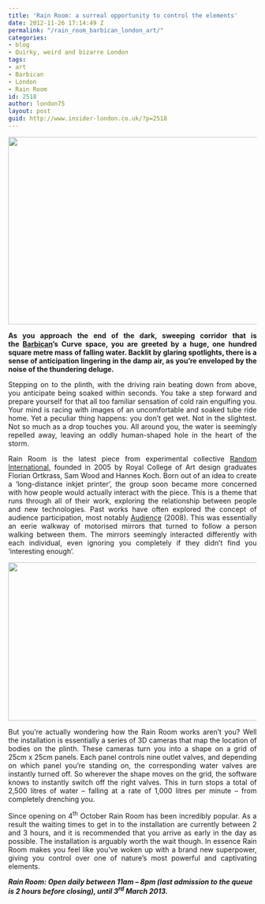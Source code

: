 ```yaml
---
title: 'Rain Room: a surreal opportunity to control the elements'
date: 2012-11-26 17:14:49 Z
permalink: "/rain_room_barbican_london_art/"
categories:
- blog
- Quirky, weird and bizarre London
tags:
- art
- Barbican
- London
- Rain Room
id: 2518
author: london75
layout: post
guid: http://www.insider-london.co.uk/?p=2518
---
```


[<img class="alignnone size-full wp-image-2524" src="http://www.insider-london.co.uk/wp-content/uploads/2012/11/rain_room_barbican.jpg" alt="" width="569" height="379" />](http://www.insider-london.co.uk/wp-content/uploads/2012/11/rain_room_barbican.jpg)

<p style="text-align: justify;">
  <strong>As you approach the end of the dark, sweeping corridor that is the <a href="http://www.barbican.org.uk/">Barbican</a>’s Curve space, you are greeted by a huge, one hundred square metre mass of falling water. Backlit by glaring spotlights, there is a sense of anticipation lingering in the damp air, as you’re enveloped by the noise of the thundering deluge.</strong>
</p>

<p style="text-align: justify;">
  Stepping on to the plinth, with the driving rain beating down from above, you anticipate being soaked within seconds. You take a step forward and prepare yourself for that all too familiar sensation of cold rain engulfing you. Your mind is racing with images of an uncomfortable and soaked tube ride home. Yet a peculiar thing happens: you don’t get wet. Not in the slightest. Not so much as a drop touches you. All around you, the water is seemingly repelled away, leaving an oddly human-shaped hole in the heart of the storm.
</p>

<p style="text-align: justify;">
  Rain Room is the latest piece from experimental collective <a href="http://random-international.com/">Random International</a>, founded in 2005 by Royal College of Art design graduates Florian Ortkrass, Sam Wood and Hannes Koch. Born out of an idea to create a ‘long-distance inkjet printer’, the group soon became more concerned with how people would actually interact with the piece. This is a theme that runs through all of their work, exploring the relationship between people and new technologies. Past works have often explored the concept of audience participation, most notably <a href="http://random-international.com/work/audience/">Audience</a> (2008). This was essentially an eerie walkway of motorised mirrors that turned to follow a person walking between them. The mirrors seemingly interacted differently with each individual, even ignoring you completely if they didn’t find you ‘interesting enough’.
</p>

<p style="text-align: justify;">
  <a href="http://www.insider-london.co.uk/wp-content/uploads/2012/11/rain_room_barbican_london_art.jpg"><img class="alignnone size-full wp-image-2521" src="http://www.insider-london.co.uk/wp-content/uploads/2012/11/rain_room_barbican_london_art.jpg" alt="" width="569" height="320" /></a>
</p>

<p style="text-align: justify;">
  But you’re actually wondering how the Rain Room works aren’t you? Well the installation is essentially a series of 3D cameras that map the location of bodies on the plinth. These cameras turn you into a shape on a grid of 25cm x 25cm panels. Each panel controls nine outlet valves, and depending on which panel you’re standing on, the corresponding water valves are instantly turned off. So wherever the shape moves on the grid, the software knows to instantly switch off the right valves. This in turn stops a total of 2,500 litres of water &#8211; falling at a rate of 1,000 litres per minute &#8211; from completely drenching you.
</p>

<p style="text-align: justify;">
  Since opening on 4<sup>th</sup> October Rain Room has been incredibly popular. As a result the waiting times to get in to the installation are currently between 2 and 3 hours, and it is recommended that you arrive as early in the day as possible. The installation is arguably worth the wait though. In essence Rain Room makes you feel like you’ve woken up with a brand new superpower, giving you control over one of nature’s most powerful and captivating elements.
</p>

<address>
  <strong>Rain Room: Open daily between 11am &#8211; 8pm (last admission to the queue is 2 hours before closing), until 3<sup>rd</sup> March 2013.</strong>
</address>

<p style="text-align: justify;">